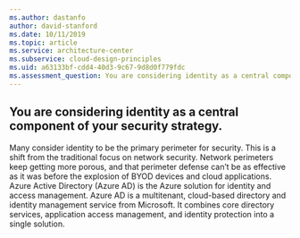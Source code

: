 ```yaml
---
ms.author: dastanfo
author: david-stanford
ms.date: 10/11/2019
ms.topic: article
ms.service: architecture-center
ms.subservice: cloud-design-principles
ms.uid: a63133bf-cdd4-40d3-9c67-9d8d0f779fdc
ms.assessment_question: You are considering identity as a central component of your security strategy.
---
```

## You are considering identity as a central component of your security strategy.

Many consider identity to be the primary perimeter for security. This is a shift from the traditional focus on network security. Network perimeters keep getting more porous, and that perimeter defense can’t be as effective as it was before the explosion of BYOD devices and cloud applications. Azure Active Directory (Azure AD) is the Azure solution for identity and access management. Azure AD is a multitenant, cloud-based directory and identity management service from Microsoft. It combines core directory services, application access management, and identity protection into a single solution.
